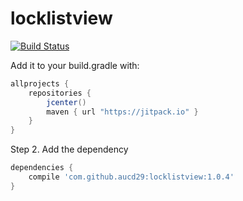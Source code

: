 # locklistview 
[![Build Status](https://travis-ci.org/aucd29/locklistview.svg?branch=master)](https://travis-ci.org/aucd29/locklistview)

Add it to your build.gradle with:
```gradle
allprojects {
    repositories {
        jcenter()
        maven { url "https://jitpack.io" }
    }
}
```

Step 2. Add the dependency

```gradle
dependencies {
    compile 'com.github.aucd29:locklistview:1.0.4'
}
```
